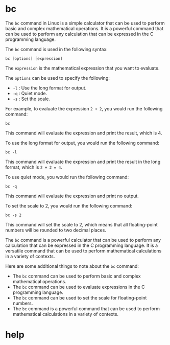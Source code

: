 # bc

The `bc` command in Linux is a simple calculator that can be used to perform basic and complex mathematical operations. It is a powerful command that can be used to perform any calculation that can be expressed in the C programming language.

The `bc` command is used in the following syntax:

```
bc [options] [expression]
```

The `expression` is the mathematical expression that you want to evaluate.

The `options` can be used to specify the following:

* `-l` : Use the long format for output.
* `-q` : Quiet mode.
* `-s` : Set the scale.

For example, to evaluate the expression `2 + 2`, you would run the following command:

```
bc
```

This command will evaluate the expression and print the result, which is 4.

To use the long format for output, you would run the following command:

```
bc -l
```

This command will evaluate the expression and print the result in the long format, which is `2 + 2 = 4`.

To use quiet mode, you would run the following command:

```
bc -q
```

This command will evaluate the expression and print no output.

To set the scale to 2, you would run the following command:

```
bc -s 2
```

This command will set the scale to 2, which means that all floating-point numbers will be rounded to two decimal places.

The `bc` command is a powerful calculator that can be used to perform any calculation that can be expressed in the C programming language. It is a versatile command that can be used to perform mathematical calculations in a variety of contexts.

Here are some additional things to note about the `bc` command:

* The `bc` command can be used to perform basic and complex mathematical operations.
* The `bc` command can be used to evaluate expressions in the C programming language.
* The `bc` command can be used to set the scale for floating-point numbers.
* The `bc` command is a powerful command that can be used to perform mathematical calculations in a variety of contexts.




# help 

```

```
